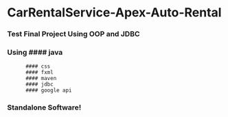 # CarRentalService-Apex-Auto-Rental

### Test Final Project Using OOP and JDBC

### Using #### java
     	  #### css
     	  #### fxml
     	  #### maven
      	  #### jdbc
       	  #### google api
     
### Standalone Software!